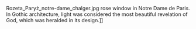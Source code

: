 Rozeta_Paryż_notre-dame_chalger.jpg rose window in Notre Dame de Paris. In Gothic architecture, light was considered the most beautiful revelation of God, which was heralded in its design.]]
